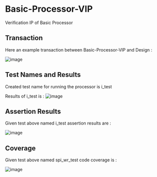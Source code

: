 # Basic-Processor-VIP
Verification IP of Basic Processor

## Transaction
Here an example transaction between Basic-Processor-VIP and Design :

![image](https://github.com/DenizzzGuzell/Basic-Processor-VIP/assets/81621705/0e1785e8-be4c-4010-b135-9ace6f99b22c)


## Test Names and Results
Created test name for running the processor is i_test

Results of i_test is : 
![image](https://github.com/DenizzzGuzell/Basic-Processor-VIP/assets/81621705/26b49289-bb16-4204-a84c-879229ef2cff)


## Assertion Results
Given test above named i_test assertion results are :

![image](https://github.com/DenizzzGuzell/Basic-Processor-VIP/assets/81621705/b719906c-012a-4f2b-ab31-d42b8e2c21cd)


## Coverage
Given test above named spi_wr_test code coverage is :

![image](https://github.com/DenizzzGuzell/Basic-Processor-VIP/assets/81621705/df8d9513-3cf7-4b76-95ed-f14ff3547e4d)

